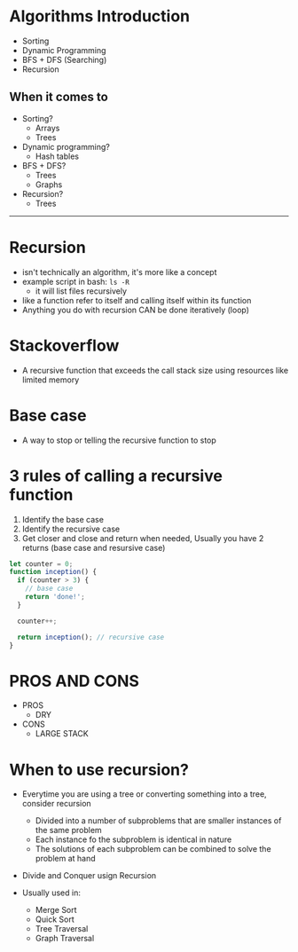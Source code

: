 # Algorithms Introduction

- Sorting
- Dynamic Programming
- BFS + DFS (Searching)
- Recursion

## When it comes to

- Sorting?
  - Arrays
  - Trees
- Dynamic programming?
  - Hash tables
- BFS + DFS?
  - Trees
  - Graphs
- Recursion?
  - Trees

---

# Recursion

- isn't technically an algorithm, it's more like a concept
- example script in bash: `ls -R`
  - it will list files recursively
- like a function refer to itself and calling itself within its function
- Anything you do with recursion CAN be done iteratively (loop)

# Stackoverflow

- A recursive function that exceeds the call stack size using resources like limited memory

# Base case

- A way to stop or telling the recursive function to stop

# 3 rules of calling a recursive function

1. Identify the base case
2. Identify the recursive case
3. Get closer and close and return when needed, Usually you have 2 returns (base case and resursive case)

```js
let counter = 0;
function inception() {
  if (counter > 3) {
    // base case
    return 'done!';
  }

  counter++;

  return inception(); // recursive case
}
```

# PROS AND CONS

- PROS
  - DRY
- CONS
  - LARGE STACK

# When to use recursion?

- Everytime you are using a tree or converting something into a tree, consider recursion
  - Divided into a number of subproblems that are smaller instances of the same problem
  - Each instance fo the subproblem is identical in nature
  - The solutions of each subproblem can be combined to solve the problem at hand
- Divide and Conquer usign Recursion

- Usually used in:
  - Merge Sort
  - Quick Sort
  - Tree Traversal
  - Graph Traversal
